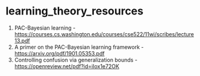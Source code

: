 # learning_theory_resources

1. PAC-Bayesian learning - https://courses.cs.washington.edu/courses/cse522/11wi/scribes/lecture13.pdf
2. A primer on the PAC-Bayesian learning framework - https://arxiv.org/pdf/1901.05353.pdf
3. Controlling confusion via generalization bounds - https://openreview.net/pdf?id=iIox1e72OK
